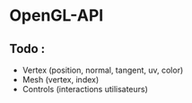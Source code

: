 # OpenGL-API

## Todo :

- Vertex (position, normal, tangent, uv, color)
- Mesh (vertex, index)
- Controls (interactions utilisateurs)
